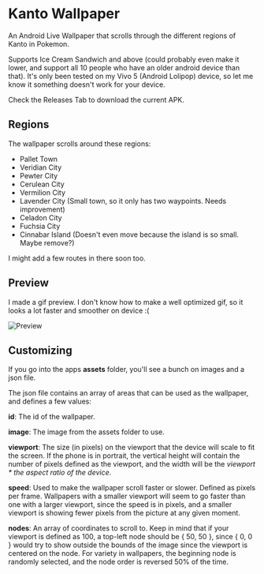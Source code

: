 # Kanto Wallpaper
An Android Live Wallpaper that scrolls through the different regions of Kanto in Pokemon.

Supports Ice Cream Sandwich and above (could probably even make it lower, and support all 10 people who have an older android device than that). It's only been tested on my Vivo 5 (Android Lolipop) device, so let me know it something doesn't work for your device.

Check the Releases Tab to download the current APK.

## Regions

The wallpaper scrolls around these regions: 
- Pallet Town
- Veridian City
- Pewter City
- Cerulean City
- Vermilion City
- Lavender City (Small town, so it only has two waypoints. Needs improvement)
- Celadon City
- Fuchsia City
- Cinnabar Island (Doesn't even move because the island is so small. Maybe remove?)

I might add a few routes in there soon too. 

## Preview

I made a gif preview. I don't know how to make a well optimized gif, so it looks a lot faster and smoother on device :(

![Preview](./android-screen.tmp.gif)

## Customizing

If you go into the apps <b>assets</b> folder, you'll see a bunch on images and a json file. 

The json file contains an array of areas that can be used as the wallpaper, and defines a few values:

<b>id</b>: The id of the wallpaper. 

<b>image</b>: The image from the assets folder to use.

<b>viewport</b>: The size (in pixels) on the viewport that the device will scale to fit the screen. If the phone is in portrait, the vertical height will contain the number of pixels defined as the viewport, and the width will be the <i>viewport * the aspect ratio of the device</i>.

<b>speed</b>: Used to make the wallpaper scroll faster or slower. Defined as pixels per frame. Wallpapers with a smaller viewport will seem to go faster than one with a larger viewport, since the speed is in pixels, and a smaller viewport is showing fewer pixels from the picture at any given moment.

<b>nodes</b>: An array of coordinates to scroll to. Keep in mind that if your viewport is defined as 100, a top-left node should be { 50, 50 }, since { 0, 0 } would try to show outside the bounds of the image since the viewport is centered on the node. For variety in wallpapers, the beginning node is randomly selected, and the node order is reversed 50% of the time. 

